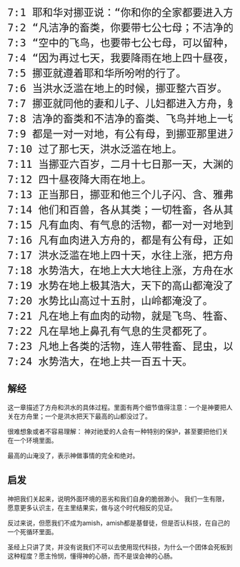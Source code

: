 
<pre style="font-size: 23px;">
7:1 耶和华对挪亚说：“你和你的全家都要进入方舟，因为在这世代中，我见你在我面前是义人。”
7:2 “凡洁净的畜类，你要带七公七母；不洁净的畜类，你要带一公一母。”
7:3 “空中的飞鸟，也要带七公七母，可以留种，活在全地上。”
7:4 “因为再过七天，我要降雨在地上四十昼夜，把我所造的各种活物都从地上除灭。”
7:5 挪亚就遵着耶和华所吩咐的行了。
7:6 当洪水泛滥在地上的时候，挪亚整六百岁。
7:7 挪亚就同他的妻和儿子、儿妇都进入方舟，躲避洪水。
7:8 洁净的畜类和不洁净的畜类、飞鸟并地上一切的昆虫，
7:9 都是一对一对地，有公有母，到挪亚那里进入方舟，正如神所吩咐挪亚的。
7:10 过了那七天，洪水泛滥在地上。
7:11 当挪亚六百岁，二月十七日那一天，大渊的泉源都裂开了，天上的窗户也敞开了。
7:12 四十昼夜降大雨在地上。
7:13 正当那日，挪亚和他三个儿子闪、含、雅弗，并挪亚的妻子和三个儿妇都进入方舟。
7:14 他们和百兽，各从其类；一切牲畜，各从其类；爬在地上的昆虫，各从其类；一切禽鸟，各从其类，都进入方舟。
7:15 凡有血肉、有气息的活物，都一对一对地到挪亚那里，进入方舟。
7:16 凡有血肉进入方舟的，都是有公有母，正如神所吩咐挪亚的。耶和华就把他关在方舟里头。
7:17 洪水泛滥在地上四十天，水往上涨，把方舟从地上漂起。
7:18 水势浩大，在地上大大地往上涨，方舟在水面上漂来漂去。
7:19 水势在地上极其浩大，天下的高山都淹没了。
7:20 水势比山高过十五肘，山岭都淹没了。
7:21 凡在地上有血肉的动物，就是飞鸟、牲畜、走兽和爬在地上的昆虫，以及所有的人都死了。
7:22 凡在旱地上鼻孔有气息的生灵都死了。
7:23 凡地上各类的活物，连人带牲畜、昆虫，以及空中的飞鸟，都从地上除灭了，只留下挪亚和那些与他同在方舟里的。
7:24 水势浩大，在地上共一百五十天。
</pre>

## 解经

这一章描述了方舟和洪水的具体过程。里面有两个细节值得注意：一个是神要把人关在方舟里；一个是洪水把天下最高的山都没过了。

很难想象或者不容易理解： 神对祂爱的人会有一种特别的保护，甚至要把他们关在一个环境里面。

最高的山淹没了，表示神做事情的完全和绝对。

## 启发

神把我们关起来，说明外面环境的恶劣和我们自身的脆弱渺小。 我们一生有限，愿意更多认识主，在主里结果实，做与这个时代相反的见证。

反过来说，但愿我们不成为amish，amish都是基督徒，但是否认科技，在自己的一个死循环里面。

圣经上只讲了灵，并没有说我们不可以去使用现代科技，为什么一个团体会死板到这种程度？愿主怜悯，懂得神的心肠，而不是误会神的心肠。